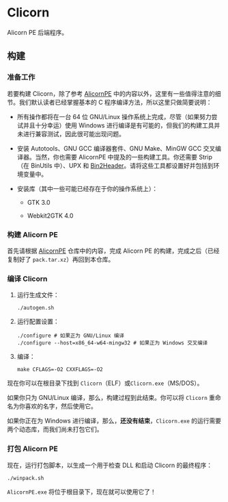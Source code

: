 # Clicorn

Alicorn PE 后端程序。

## 构建

### 准备工作

若要构建 Clicorn，除了参考 [AlicornPE](https://github.com/Andy-K-Sparklight/AlicornPE) 中的内容以外，这里有一些值得注意的细节。我们默认读者已经掌握基本的 C 程序编译方法，所以这里只做简要说明：

- 所有操作都将在一台 64 位 GNU/Linux 操作系统上完成，尽管（如果努力尝试并且十分幸运）使用 Windows 进行编译是有可能的，但我们的构建工具并未进行兼容测试，因此很可能出现问题。

- 安装 Autotools、GNU GCC 编译器套件、GNU Make、MinGW GCC 交叉编译器。当然，你也需要 AlicornPE 中提及的一些构建工具。你还需要 Strip（在 BinUtils 中）、UPX 和 [Bin2Header](https://github.com/AntumDeluge/bin2header/releases/latest)。请将这些工具都设置好并包括到环境变量中。

- 安装库（其中一些可能已经存在于你的操作系统上）：
  
  - GTK 3.0
  
  - Webkit2GTK 4.0

### 构建 Alicorn PE

首先请根据 [AlicornPE](https://github.com/Andy-K-Sparklight/AlicornPE) 仓库中的内容，完成 Alicorn PE 的构建，完成之后（已经复制好了  `pack.tar.xz`）再回到本仓库。

### 编译 Clicorn

1. 运行生成文件：
   
   ```shell
   ./autogen.sh
   ```

2. 运行配置设置：
   
   ```shell
   ./configure # 如果正为 GNU/Linux 编译
   ./configure --host=x86_64-w64-mingw32 # 如果正为 Windows 交叉编译
   ```

3. 编译：
   
   ```shell
   make CFLAGS=-O2 CXXFLAGS=-O2
   ```

现在你可以在根目录下找到 `Clicorn`（ELF）或`Clicorn.exe`（MS/DOS）。

如果你只为 GNU/Linux 编译，那么，构建过程到此结束。你可以将 `Clicorn` 重命名为你喜欢的名字，然后使用它。

如果你正在为 Windows 进行编译，那么，**还没有结束**，`Clicorn.exe` 的运行需要两个动态库，而我们尚未打包它们。

### 打包 Alicorn PE

现在，运行打包脚本，以生成一个用于检查 DLL 和启动 Clicorn 的最终程序：

```shell
./winpack.sh
```

`AlicornPE.exe` 将位于根目录下，现在就可以使用它了！
